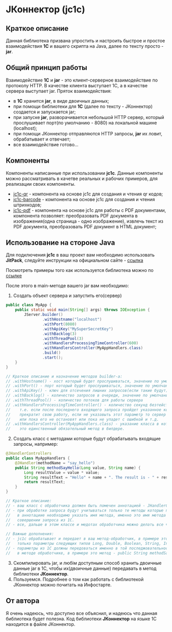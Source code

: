 # JКоннектор (jc1c)

## Краткое описание
Данная библиотека призвана упростить и настроить быстрое и простое
взаимодействия **1С** и вашего скрипта на Java, далее по тексту просто - **jar**.

## Общий принцип работы
Взаимодействие **1С** и **jar** - это клиент-серверное взаимодействие по протоколу HTTP.
В качестве клиента выступает 1С, а в качестве сервера выступает jar.
Пряток взаимодействия:
- в **1С** хранится **jar**, в виде двоичных данных;
- при помощи библиотеки для **1С** (далее по тексту - JКоннектор) создается и запускается jar;
- при запуске **jar**, разворачивается небольшой HTTP сервер, который прослушивает
порт(по умолчанию - 8080) на локальной машине (localhost);
- при помощи JКоннектор отправляются HTTP запросы, **jar** их ловит, обрабатывает и отвечает;
- все взаимодействие готово...

## Компоненты
Компоненты написанные при использовании **jc1c**.
Данные компоненты можно рассматривать в качетве реальных и рабочих примеров, для реализации своих компоненты.
- [jc1c-qr](https://github.com/kaliuzhnyi/jc1c-qr) - компонента на основе jc1c для создания и чтения qr кодов;
- [jc1c-barcode](https://github.com/kaliuzhnyi/jc1c-barcode) - компонента на основе jc1c для создания и чтения штрихкодов;
- [jc1c-pdf](https://github.com/kaliuzhnyi/jc1c-pdf) - компонента на основе jc1c для работы с PDF документами, компонента позволяет: преобразовать PDF документа в изображения(одна страница - одно изображение), извлечь текст из PDF документа, преобразовать PDF документ в HTML документ;

## Использование на стороне Java
Для подключения **jc1c** в ваш проект вам необходимо использовать **JitPack**,
следуйте инструкции на официальном сайте - [ссылка](https://jitpack.io/#kaliuzhnyi/jc1c/1.0.2 "https://jitpack.io/#kaliuzhnyi/jc1c/1.0.2")

Посмотреть примеры того как используется библиотека можно по [ссылке](https://github.com/kaliuzhnyi/jc1c-examples "https://github.com/kaliuzhnyi/jc1c-examples")

После этого в main-методе вашего jar вам необходимо:
1. Создать объект сервера и запустить его(сервер)
``` java
public class MyApp {
    public static void main(String[] args) throws IOException {
        JServer.builder()
                .withHostname("localhost")
                .withPort(8080)
                .withApiKey("MySuperSecretKey")
                .withBacklog(3)
                .withThreadPool(3)
                .withHandlersProcessingTimeController(600)
                .withHandlersController(MyAppHandlers.class)
                .build()
                .start();
    }
}

// Краткое описание и назначение методов builder-а:
// .withHostname() - хост который будет прослушиваться, значение по умолчанию localhost
// .withPort() - порт который будет прослушиваться, значение по умолчанию 8080
// .withApiKey() - ключ для отсечения лишних запросов(если такие будут)
// .withBacklog() - количество запросов в очереди, значение по умолчанию 3
// .withThreadPool() - количество потоков для работы сервера
// .withHandlersProcessingTimeController() - количество секунд безтействия,
//    т.е. если после последнего входящего запроса пройдет указанное количество секунд то сервер
//    прекратит свою работу, если не указавыть этот параметр то сервер будет работать вечно
//    или пока его не остановят или пока не упадет с ошибкой и т.д.
// .withHandlersController(MyAppHandlers.class) - указание класса в котором содержатся методы-обработчики запросов,
//    это единственный обязательный метод в билдере.
```
2. Создать класс с методами которые будут обрабатывать входящие запросы, например:
``` java
@JHandlerControllers
public class MyAppHandlers {
    @JHandler(methodName = "say_hello")
    public String methodSayHello(Long value, String name) {
        Long resultValue = value * value;
        String resultText = "Hello" + name + ". The result is - " + resultValue;
        return resultText;
    }
}

// Краткое описание:
// - ваш класс с обработчика должен быть помечен аннотацией - JHandlerControllers
// - при обработке запроса будут учитываться только те методы которые помечены фннотацией - JHandler
//   в аннотациие необходимо указать имя метода, именно это имя метода необходимо указывать при 
//   совершении запроса из 1С.
// - все, дальше в этом классе и медотах обработчика можно делать все что угодно ;)

// Важные дополнения:
// - jc1c обрабатывает и передает в ваш метод-обработчик, в примере это метод - public String methodSayHello(Long value, String name)
//   только параметры следующих типов Long, Double, Boolean, String, Instant
// - параметры из 1С должны передоваться именно в той последжовательности в которой они указаны
//   в методе обработчике, в примере это метод - public String methodSayHello(Long value, String name)

```
3. Скомпилировать jar, и любім доступным способ хранить двоичные данные jar в 1С, чтобы их(двоичные данные)
передавать в метод библиотеки **JКоннектор**.
4. Пользуемся. Подробнее о том как работать с библиотекой JКоннектор можно почитать на Инфостарте.

## От автора
Я очень надеюсь, что доступно все объяснил, и надеюсь что данная библиотека будет полезна.
Код библиотеки **JКоннектор** на языке 1С находится в файле JКоннектор.